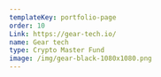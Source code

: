 ```yaml
---
templateKey: portfolio-page
order: 10
Link: https://gear-tech.io/
name: Gear tech
type: Crypto Master Fund
image: /img/gear-black-1080x1080.png
---
```

